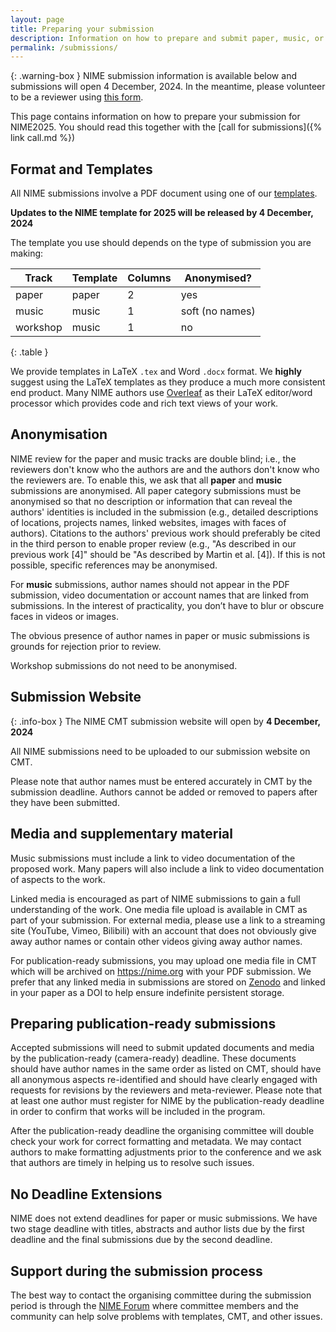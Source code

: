 ```yaml
---
layout: page  
title: Preparing your submission
description: Information on how to prepare and submit paper, music, or workshop submissions for NIME2025.
permalink: /submissions/
---
```


{: .warning-box }
NIME submission information is available below and submissions will open 4 December, 2024. In the meantime, please volunteer to be a reviewer using [this form](https://forms.office.com/r/eZ2qVU8MbE).

This page contains information on how to prepare your submission for NIME2025. You should read this together with the [call for submissions]({% link call.md %})

## Format and Templates

All NIME submissions involve a PDF document using one of our [templates](https://github.com/NIME-conference/nime-template).

**Updates to the NIME template for 2025 will be released by 4 December, 2024**

The template you use should depends on the type of submission you are making:

| Track    | Template | Columns | Anonymised?     |
|----------|----------|---------|-----------------|
| paper    | paper    | 2       | yes             |
| music    | music    | 1       | soft (no names) |
| workshop | music    | 1       | no              |
{: .table }

We provide templates in LaTeX `.tex` and Word `.docx` format. We **highly** suggest using the LaTeX templates as they produce a much more consistent end product. Many NIME authors use [Overleaf](https://www.overleaf.com/) as their LaTeX editor/word processor which provides code and rich text views of your work. 

## Anonymisation

NIME review for the paper and music tracks are double blind; i.e., the reviewers don't know who the authors are and the authors don't know who the reviewers are. To enable this, we ask that all **paper** and **music** submissions are anonymised. All paper category submissions must be anonymised so that no description or information that can reveal the authors' identities is included in the submission (e.g., detailed descriptions of locations, projects names, linked websites, images with faces of authors). Citations to the authors' previous work should preferably be cited in the third person to enable proper review (e.g., "As described in our previous work \[4\]" should be "As described by Martin et al. \[4\]). If this is not possible, specific references may be anonymised.

For **music** submissions, author names should not appear in the PDF submission, video documentation or account names that are linked from submissions. In the interest of practicality, you don’t have to blur or obscure faces in videos or images.

The obvious presence of author names in paper or music submissions is grounds for rejection prior to review.

Workshop submissions do not need to be anonymised.

## Submission Website

{: .info-box }
The NIME CMT submission website will open by **4 December, 2024**

All NIME submissions need to be uploaded to our submission website on CMT. 

Please note that author names must be entered accurately in CMT by the submission deadline. Authors cannot be added or removed to papers after they have been submitted.

## Media and supplementary material

Music submissions must include a link to video documentation of the proposed work. Many papers will also include a link to video documentation of aspects to the work.

Linked media is encouraged as part of NIME submissions to gain a full understanding of the work. One media file upload is available in CMT as part of your submission. For external media, please use a link to a streaming site (YouTube, Vimeo, Bilibili) with an account that does not obviously give away author names or contain other videos giving away author names.

For publication-ready submissions, you may upload one media file in CMT which will be archived on <https://nime.org> with your PDF submission. We prefer that any linked media in submissions are stored on [Zenodo](https://zenodo.org) and linked in your paper as a DOI to help ensure indefinite persistent storage.

## Preparing publication-ready submissions

Accepted submissions will need to submit updated documents and media by the publication-ready (camera-ready) deadline. These documents should have author names in the same order as listed on CMT, should have all anonymous aspects re-identified and should have clearly engaged with requests for revisions by the reviewers and meta-reviewer. Please note that at least one author must register for NIME by the publication-ready deadline in order to confirm that works will be included in the program.

After the publication-ready deadline the organising committee will double check your work for correct formatting and metadata. We may contact authors to make formatting adjustments prior to the conference and we ask that authors are timely in helping us to resolve such issues.

## No Deadline Extensions

NIME does not extend deadlines for paper or music submissions. We have two stage deadline with titles, abstracts and author lists due by the first deadline and the final submissions due by the second deadline.

## Support during the submission process

The best way to contact the organising committee during the submission period is through the [NIME Forum](https://forum.nime.org) where committee members and the community can help solve problems with templates, CMT, and other issues.
